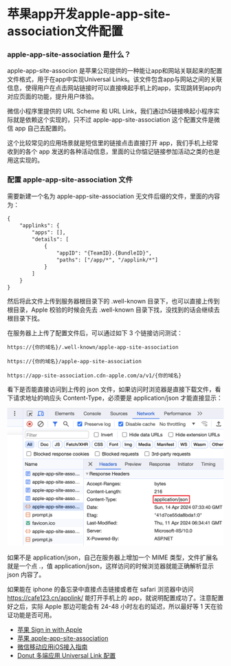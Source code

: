 # 苹果app开发apple-app-site-association文件配置

### apple-app-site-association 是什么？
apple-app-site-associon 是苹果公司提供的一种能让app和网站关联起来的配置文件格式，用于在app中实现Universal Links。该文件包含app与网站之间的关联信息，使得用户在点击网站链接时可以直接唤起手机上的app，实现跳转到app内对应页面的功能，提升用户体验。

微信小程序里提供的 URL Scheme 和 URL Link，我们通过h5链接唤起小程序实际就是依赖这个实现的，只不过 apple-app-site-association 这个配置文件是微信 app 自己去配置的。

这个比较常见的应用场景就是短信里的链接点击直接打开 app，我们手机上经常收到的各个 app 发送的各种活动信息，里面的让你惦记链接参加活动之类的也是用这实现的。

### 配置 apple-app-site-association 文件
需要新建一个名为 apple-app-site-association 无文件后缀的文件，里面的内容为：
```
{
    "applinks": {
        "apps": [],
        "details": [
            {
                "appID": "{TeamID}.{BundleID}",
                "paths": ["/app/*", "/applink/*"]
            }
        ]
    }
}
```

然后将此文件上传到服务器根目录下的 .well-known 目录下，也可以直接上传到根目录，Apple 校验的时候会先去 .well-known 目录下找，没找到的话会继续去根目录下找。

在服务器上上传了配置文件后，可以通过如下 3 个链接访问测试：
```
https://{你的域名}/.well-known/apple-app-site-association

https://{你的域名}/apple-app-site-association

https://app-site-association.cdn-apple.com/a/v1/{你的域名}
```

看下是否能直接访问到上传的 json 文件，如果访问时浏览器是直接下载文件，看下请求地址的响应头 Content-Type，必须要是 application/json 才能直接显示：

<img src="./1.png" />

如果不是 application/json，自己在服务器上增加一个 MIME 类型，文件扩展名就是一个点 .，值 application/json，这样访问的时候浏览器就能正确解析显示 json 内容了。

如果能在 iphone 的备忘录中直接点击链接或者在 safari 浏览器中访问 https://cafe123.cn/applink/ 能打开手机上的 app，就说明配置成功了。注意配置好之后，实际 Apple 那边可能会有 24-48 小时左右的延迟，所以最好等 1 天在验证功能是否可用。

* [苹果 Sign in with Apple](https://developer.apple.com/documentation/sign_in_with_apple)
* [苹果 apple-app-site-association](https://developer.apple.com/documentation/xcode/supporting-associated-domains)
* [微信移动应用iOS接入指南](https://developers.weixin.qq.com/doc/oplatform/Mobile_App/Access_Guide/iOS.html)
* [Donut 多端应用 Universal Link 配置](https://dev.weixin.qq.com/docs/framework/guideline/web/universal-link-guide.html)